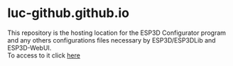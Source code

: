 # luc-github.github.io

This repository is the hosting location for the ESP3D Configurator program and any others configurations files necessary by ESP3D/ESP3DLib and ESP3D-WebUI.   
To access to it click [here](http://luc-github.github.io)
